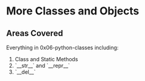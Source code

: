 # More Classes and Objects
## Areas Covered
Everything in 0x06-python-classes including:
<ol>
  <li>Class and Static Methods</li>
  <li>`__str__` and `__repr__`</li>
  <li>`__del__`</li>
</ol>
